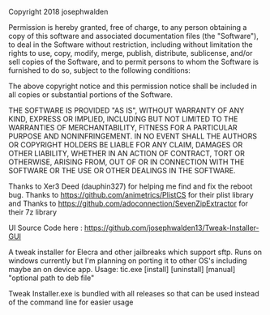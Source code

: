 Copyright 2018 josephwalden

Permission is hereby granted, free of charge, to any person obtaining a copy of this software and associated documentation files (the "Software"), to deal in the Software without restriction, including without limitation the rights to use, copy, modify, merge, publish, distribute, sublicense, and/or sell copies of the Software, and to permit persons to whom the Software is furnished to do so, subject to the following conditions:

The above copyright notice and this permission notice shall be included in all copies or substantial portions of the Software.

THE SOFTWARE IS PROVIDED "AS IS", WITHOUT WARRANTY OF ANY KIND, EXPRESS OR IMPLIED, INCLUDING BUT NOT LIMITED TO THE WARRANTIES OF MERCHANTABILITY, FITNESS FOR A PARTICULAR PURPOSE AND NONINFRINGEMENT. IN NO EVENT SHALL THE AUTHORS OR COPYRIGHT HOLDERS BE LIABLE FOR ANY CLAIM, DAMAGES OR OTHER LIABILITY, WHETHER IN AN ACTION OF CONTRACT, TORT OR OTHERWISE, ARISING FROM, OUT OF OR IN CONNECTION WITH THE SOFTWARE OR THE USE OR OTHER DEALINGS IN THE SOFTWARE.

Thanks to Xer3 Deed (dauphin327) for helping me find and fix the reboot bug.
Thanks to https://github.com/animetrics/PlistCS for their plist library
and Thanks to https://github.com/adoconnection/SevenZipExtractor for their 7z library


UI Source Code here : https://github.com/josephwalden13/Tweak-Installer-GUI

A tweak installer for Elecra and other jailbreaks which support sftp. Runs on windows currently but I'm planning on porting it to other OS's including maybe an on device app. 
Usage: 
  tic.exe [install] [uninstall] [manual] "optional path to deb file"

Tweak Installer.exe is bundled with all releases so that can be used instead of the command line for easier usage
